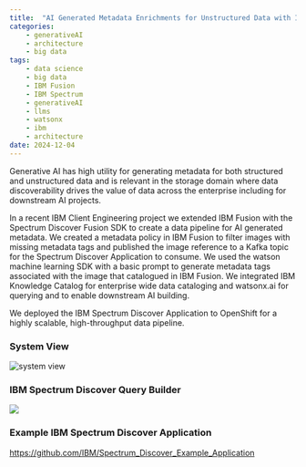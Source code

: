 ```yaml
---
title:  "AI Generated Metadata Enrichments for Unstructured Data with IBM Spectrum Discover & watsonx.ai"
categories: 
    - generativeAI
    - architecture
    - big data
tags: 
    - data science
    - big data
    - IBM Fusion
    - IBM Spectrum
    - generativeAI
    - llms
    - watsonx
    - ibm
    - architecture
date: 2024-12-04
---
```


Generative AI has high utility for generating metadata for both structured and unstructured data and is relevant in the storage domain where data discoverability drives the value of data across the enterprise including for downstream AI projects.

In a recent IBM Client Engineering project we extended IBM Fusion with the Spectrum Discover Fusion SDK to create a data pipeline for AI generated metadata. We created a metadata policy in IBM Fusion to filter images with missing metadata tags and published the image reference to a Kafka topic for the Spectrum Discover Application to consume. We used the watson machine learning SDK with a basic prompt to generate metadata tags associated with the image that catalogued in IBM Fusion. We integrated IBM Knowledge Catalog for enterprise wide data cataloging and watsonx.ai for querying and to enable downstream AI building.

We deployed the IBM Spectrum Discover Application to OpenShift for a highly scalable, high-throughput data pipeline.

### System View

![system view](gen-ai-metadata-enrichments.png)

### IBM Spectrum Discover Query Builder 

![](fusion.png)

### Example IBM Spectrum Discover Application

https://github.com/IBM/Spectrum_Discover_Example_Application


